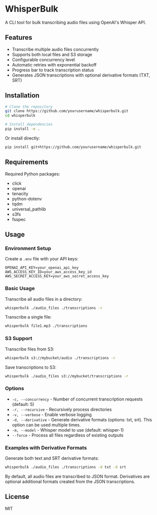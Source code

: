# WhisperBulk

A CLI tool for bulk transcribing audio files using OpenAI's Whisper API.

## Features

- Transcribe multiple audio files concurrently
- Supports both local files and S3 storage
- Configurable concurrency level
- Automatic retries with exponential backoff
- Progress bar to track transcription status
- Generates JSON transcriptions with optional derivative formats (TXT, SRT)

## Installation

```bash
# Clone the repository
git clone https://github.com/yourusername/whisperbulk.git
cd whisperbulk

# Install dependencies
pip install -e .
```

Or install directly:

```bash
pip install git+https://github.com/yourusername/whisperbulk.git
```

## Requirements

Required Python packages:
- click
- openai
- tenacity
- python-dotenv
- tqdm
- universal_pathlib
- s3fs
- fsspec

## Usage

### Environment Setup

Create a `.env` file with your API keys:

```
OPENAI_API_KEY=your_openai_api_key
AWS_ACCESS_KEY_ID=your_aws_access_key_id
AWS_SECRET_ACCESS_KEY=your_aws_secret_access_key
```

### Basic Usage

Transcribe all audio files in a directory:

```bash
whisperbulk ./audio_files ./transcriptions -r
```

Transcribe a single file:

```bash
whisperbulk file1.mp3 ./transcriptions
```

### S3 Support

Transcribe files from S3:

```bash
whisperbulk s3://mybucket/audio ./transcriptions -r
```

Save transcriptions to S3:

```bash
whisperbulk ./audio_files s3://mybucket/transcriptions -r
```

### Options

- `-c, --concurrency` - Number of concurrent transcription requests (default: 5)
- `-r, --recursive` - Recursively process directories
- `-v, --verbose` - Enable verbose logging
- `-d, --derivative` - Generate derivative formats (options: txt, srt). This option can be used multiple times.
- `-m, --model` - Whisper model to use (default: whisper-1)
- `--force` - Process all files regardless of existing outputs

### Examples with Derivative Formats

Generate both text and SRT derivative formats:

```bash
whisperbulk ./audio_files ./transcriptions -d txt -d srt
```

By default, all audio files are transcribed to JSON format. Derivatives are optional additional formats created from the JSON transcriptions.

## License

MIT

